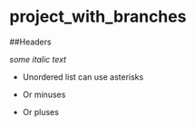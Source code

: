 # project_with_branches

##Headers 

*some italic text*

* Unordered list can use asterisks
- Or minuses
+ Or pluses


